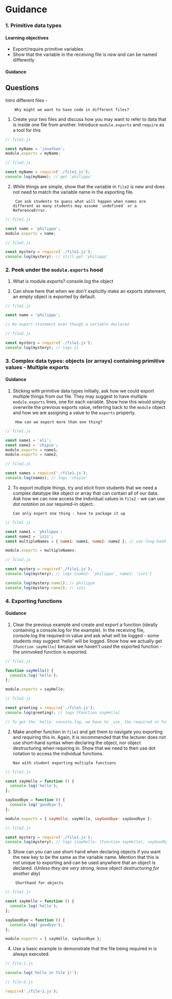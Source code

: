 # Guidance



### 1. Primitive data types

#### Learning objectives

- Export/require primitive variables
- Show that the variable in the receiving file is _new_ and can be named differently

#### Guidance

## Questions

Intro different files - 

        Why might we want to have code in different files?

1. Create your two files and discuss how you may want to refer to data that is inside one file from another. Introduce `module.exports` and `require` as a tool for this

```js
// file1.js

const myName = 'jonathan';
module.exports = myName;

// file2.js

const myName = require('./file1.js');
console.log(myName); // get 'philippa'
```

2. While things are simple, show that the variable in `file2` is new and does not need to match the variable name in the exporting file. 

        Can ask students to guess what will happen when names are different as many students may assume `undefined` or a ReferenceError.

```js
// file1.js

const name = 'philippa';
module.exports = name;

// file2.js

const mystery = require('./file1.js');
console.log(mystery); // still get 'philippa'
```

### 2. Peek under the `module.exports` hood



1.  What is module.exports? console.log the object

2.  Can show here that when we _don't_ explicitly make an exports statement, an empty object is exported by default.

```js
// file1.js

const name = 'philippa';

// No export statement even though a variable declared

// file2.js

const mystery = require('./file1.js');
console.log(mystery); // logs {}
```

### 3. Complex data types: objects (or arrays) containing primitive values - Multiple exports



#### Guidance

1. Sticking with primitive data types initially, ask how we could export multiple things from our file. They may suggest to have multiple `module.exports` lines, one for each variable. Show how this would simply overwrite the previous exports value, referring back to the `module` object and how we are assigning a value to the `exports` property.

        How can we export more than one thing?

```js
// file1.js

const name1 = 'eli';
const name2 = 'chipie';
module.exports = name1;
module.exports = name2;

// file2.js

const names = require('./file1.js');
console.log(names); // logs 'chipie'
```

2.  To export multiple things, try and elicit from students that we need a complex datatype like object or array that can contain all of our data. Ask how we can now access the individual values in `file2` - we can use _dot notation_ on our required-in object.

        Can only export one thing - have to package it up

```js
// file1.js

const name1 = 'philippa';
const name2 = 'izzi';
const multipleNames = { name1: name1, name2: name2 }; // use long-hand syntax for clarity here

module.exports = multipleNames;

// file2.js

const mystery = require('./file1.js');
console.log(mystery); // logs {name1: 'philippa', name2: 'izzi'}

console.log(mystery.name1); // philippa
console.log(mystery.name2); // izzi
```

### 4. Exporting functions


#### Guidance

1.  Clear the previous example and create and export a function (ideally containing a console.log for the example). In the receiving file, console.log the required-in value and ask what will be logged - some students may suggest 'hello' will be logged. Show how we actually get `[Function sayHello]` because we haven't _used_ the exported function - the uninvoked function is exported.

```js
// file1.js

function sayHello() {
  console.log('hello');
};

module.exports = sayHello;

// file2.js

const greeting = require('./file1.js');
console.log(greeting); // logs [Function sayHello]

// To get the 'hello' console.log, we have to _use_ the required in function - show this too
```

2.  Make another function in `file1` and get them to navigate you exporting and requiring this in. Again, it is recommended that the lecturer does not use short-hand syntax when declaring the object, nor object destructuring when requiring in. Show that we need to then use dot notation to access the individual functions.

        Nav with student exporting multiple functions

```js
// file1.js

const sayHello = function () {
  console.log('hello');
};

sayGoodbye = function () {
  console.log('goodbye');
};

module.exports = { sayHello: sayHello, sayGoodbye: sayGoodbye };

// file2.js

const mystery = require('./file1.js');
console.log(mystery); // logs {sayHello: [Function sayHello], sayGoodbye: [Function sayGoodbye] }
```

3. Show can you can use short-hand when declaring objects if you want the new key to be the same as the variable name. Mention that this is not unique to exporting and can be used anywhere that an object is declared. (_Unless they are very strong, leave object destructuring for another day_)

        Shorthand for objects

```js
// file1.js

const sayHello = function () {
  console.log('hello');
};

sayGoodbye = function () {
  console.log('goodbye');
};

module.exports = { sayHello, sayGoodbye };
```

4. Use a basic example to demonstrate that the file being required in is always executed.

```js
// file-1.js

console.log('hello in file 1!');

// file-2.js

require('./file-2.js');
```